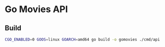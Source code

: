 # Go Movies API

## Build

```bash
CGO_ENABLED=0 GOOS=linux GOARCH=amd64 go build -o gomovies ./cmd/api
```
